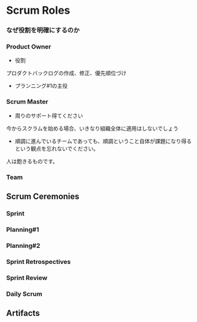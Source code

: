 # Scrum Roles

### なぜ役割を明確にするのか

### Product Owner

* 役割

プロダクトバックログの作成、修正、優先順位づけ

* プランニング#1の主役




### Scrum Master

* 周りのサポート得てください

今からスクラムを始める場合、いきなり組織全体に適用はしないでしょう




* 順調に進んでいるチームであっても、順調ということ自体が課題になり得るという観点を忘れないでください。

人は飽きるものです。



### Team

## Scrum Ceremonies

### Sprint




### Planning#1

### Planning#2

### Sprint Retrospectives

### Sprint Review

### Daily Scrum

## Artifacts
